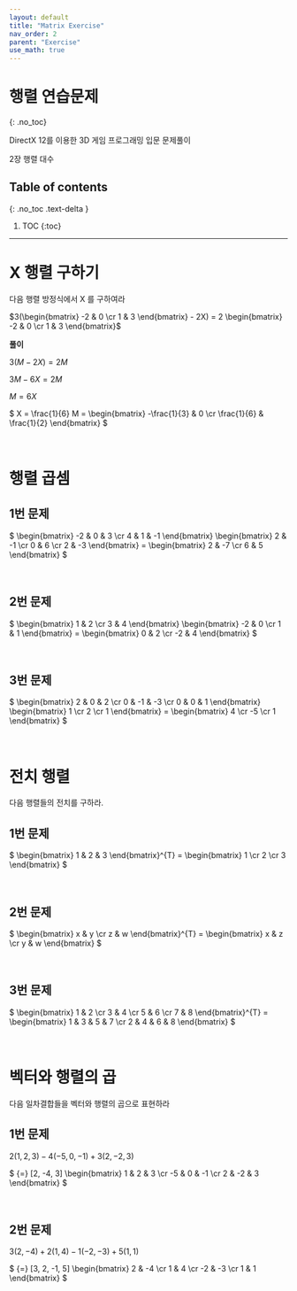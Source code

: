 ```yaml
---
layout: default
title: "Matrix Exercise"
nav_order: 2
parent: "Exercise"
use_math: true
---
```


# 행렬 연습문제
{: .no_toc}

DirectX 12를 이용한 3D 게임 프로그래밍 입문 문제풀이

2장 행렬 대수

## Table of contents
{: .no_toc .text-delta }

1. TOC
{:toc}

---

# X 행렬 구하기

다음 행렬 방정식에서 X 를 구하여라

$3(\begin{bmatrix} -2 & 0 \cr 1 & 3 \end{bmatrix} - 2X) = 2 \begin{bmatrix} -2 & 0 \cr 1 & 3 \end{bmatrix}$

**풀이**

$3(M - 2X) = 2M$

$3M - 6X = 2M$

$M = 6X$

$ X = \frac{1}{6} M = \begin{bmatrix} -\frac{1}{3} & 0 \cr \frac{1}{6} & \frac{1}{2} \end{bmatrix} $

&nbsp;<br/>

# 행렬 곱셈

## 1번 문제

$
\begin{bmatrix}
    -2 & 0 & 3 \cr
    4 & 1 &  -1
\end{bmatrix}
\begin{bmatrix}
    2 & -1 \cr
    0 & 6 \cr
    2 & -3
\end{bmatrix} =
\begin{bmatrix}
    2 & -7 \cr
    6 & 5
\end{bmatrix}
$

&nbsp;<br/>

## 2번 문제

$
\begin{bmatrix}
    1 & 2 \cr
    3 & 4
\end{bmatrix}
\begin{bmatrix}
    -2 & 0 \cr
    1 & 1
\end{bmatrix} =
\begin{bmatrix}
    0 & 2 \cr
    -2 & 4
\end{bmatrix}
$

&nbsp;<br/>

## 3번 문제

$
\begin{bmatrix}
    2 & 0 & 2 \cr
    0 & -1 & -3 \cr
    0 & 0 & 1
\end{bmatrix}
\begin{bmatrix}
    1 \cr
    2 \cr
    1
\end{bmatrix} = 
\begin{bmatrix}
    4 \cr
    -5 \cr
    1
\end{bmatrix}
$

&nbsp;<br/>

# 전치 행렬

다음 행렬들의 전치를 구하라.

## 1번 문제

$
\begin{bmatrix}
    1 & 2 & 3
\end{bmatrix}^{T} = 
\begin{bmatrix}
    1 \cr
    2 \cr
    3
\end{bmatrix}
$

&nbsp;<br/>

## 2번 문제

$
\begin{bmatrix}
    x & y \cr
    z & w
\end{bmatrix}^{T} =
\begin{bmatrix}
    x & z \cr
    y & w
\end{bmatrix}
$

&nbsp;<br/>

## 3번 문제

$
\begin{bmatrix}
    1 & 2 \cr
    3 & 4 \cr
    5 & 6 \cr
    7 & 8
\end{bmatrix}^{T} =
\begin{bmatrix}
    1 & 3 & 5 & 7 \cr
    2 & 4 & 6 & 8
\end{bmatrix}
$

&nbsp;<br/>

#  벡터와 행렬의 곱

다음 일차결합들을 벡터와 행렬의 곱으로 표현하라

## 1번 문제

$2(1, 2, 3) -4(-5, 0, -1) + 3(2, -2, 3)$

$
{=}
[2, -4, 3]
\begin{bmatrix}
    1 & 2 & 3 \cr
    -5 & 0 & -1 \cr
    2 & -2 & 3
\end{bmatrix}
$

&nbsp;<br/>

## 2번 문제

$3(2, -4) + 2(1,4) -1(-2, -3) +5(1, 1)$

$
{=}
[3, 2, -1, 5]
\begin{bmatrix}
    2 & -4 \cr
    1 & 4 \cr
    -2 & -3 \cr
    1 & 1
\end{bmatrix}
$

&nbsp;<br/>

#